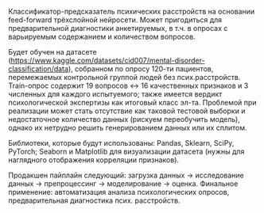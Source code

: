 Классификатор-предсказатель психических расстройств на основании feed-forward трёхслойной нейросети. Может пригодиться для предварительной диагностики анкетируемых, в т.ч. в опросах с варьируемым содержанием и количеством вопросов.

Будет обучен на датасете (https://www.kaggle.com/datasets/cid007/mental-disorder-classification/data), собранном по опросу 120-ти пациентов, перемежаемых контрольной группой людей без псих.расстройств. Train-опрос содержит 19 вопросов <-> 16 качественных признаков и 3 численных для каждого испытуемого; также имеется вердикт психологической экспертизы как итоговый класс эл-та. Проблемой при реализации может стать отсутствие как таковой тестовой выборки и недостаточное количество данных (рискуем переобучить модель), однако их нетрудно решить генерированием данных или их сплитом.

Библиотеки, которые будут использованы: Pandas, Sklearn, SciPy, PyTorch; Seaborn и Matplotlib для визуализации датасета (нужны для наглядного отображения корреляции признаков).

Продакшен пайплайн следующий: загрузка данных -> исследование данных -> препроцессинг -> моделирование -> оценка. Финальное применение: автоматизация анализа психологических опросов, предварительная диагностика псих. расстройств.
